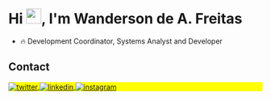 <h1 align="left">Hi <img src="https://raw.githubusercontent.com/kaueMarques/kaueMarques/master/hi.gif" height="30px">, I'm Wanderson de A. Freitas</h1>

- 🔥 Development Coordinator, Systems Analyst and Developer

## Contact

<p align="left" style="background:yellow">
<a href="https://twitter.com/wandersonafre" target="_blank">
  <img align="center" src="https://img.shields.io/badge/-Wanderson-05122A?style=flat&logo=twitter" alt="twitter"/>  
</a>
<a href="https://linkedin.com/in/wandersonaraujofreitas" target="_blank">
  <img align="center" src="https://img.shields.io/badge/-Wanderson-05122A?style=flat&logo=linkedin" alt="linkedin"/>
</a>
<a href="https://www.instagram.com/wanderson_a_freitas" target="_blank">
 <img align="center" src="https://img.shields.io/badge/-Wanderson-05122A?style=flat&logo=instagram" alt="instagram"/>
</a>
</p>

<!--
**WandersonAFreitas/WandersonAFreitas** is a ✨ _special_ ✨ repository because its `README.md` (this file) appears on your GitHub profile.

Here are some ideas to get you started:

- 🔭 I’m currently working on ...
- 🌱 I’m currently learning ...
- 👯 I’m looking to collaborate on ...
- 🤔 I’m looking for help with ...
- 💬 Ask me about ...
- 📫 How to reach me: ...
- 😄 Pronouns: ...
- ⚡ Fun fact: ...
-->
